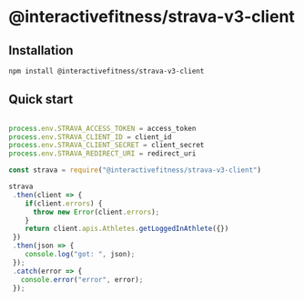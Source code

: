 # @interactivefitness/strava-v3-client

## Installation

```bash
npm install @interactivefitness/strava-v3-client
```

## Quick start


```javascript

process.env.STRAVA_ACCESS_TOKEN = access_token
process.env.STRAVA_CLIENT_ID = client_id
process.env.STRAVA_CLIENT_SECRET = client_secret
process.env.STRAVA_REDIRECT_URI = redirect_uri

const strava = require("@interactivefitness/strava-v3-client")

strava
 .then(client => {
    if(client.errors) {
      throw new Error(client.errors);
    }
    return client.apis.Athletes.getLoggedInAthlete({})
 })
 .then(json => {
    console.log("got: ", json);
 });
 .catch(error => {
   console.error("error", error);
 });
```

